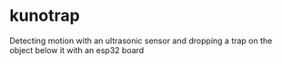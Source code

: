 # kunotrap
Detecting motion with an ultrasonic sensor and dropping a trap on the object below it with an esp32 board
